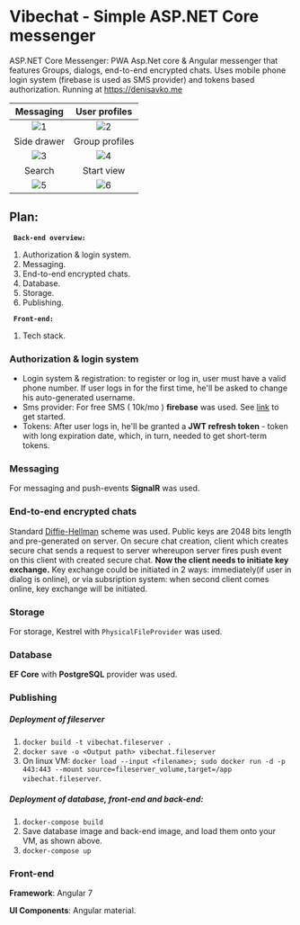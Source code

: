 # Vibechat - Simple ASP.NET Core messenger
ASP.NET Core Messenger: PWA Asp.Net core & Angular messenger that features Groups, dialogs, end-to-end encrypted chats. 
Uses mobile phone login system (firebase is used as SMS provider) and tokens based authorization.
Running at https://denisavko.me

Messaging             |  User profiles
:-------------------------:|:-------------------------:
![1](https://i.imgur.com/6EFSCQg.png)  |  ![2](https://i.imgur.com/bzqi9a0_d.jpg?maxwidth=640&shape=thumb&fidelity=medium)
Side drawer             |  Group profiles
![3](https://i.imgur.com/MldmHIO.png)  |  ![4](https://i.imgur.com/MHthF61.png)
Search             |  Start view
![5](https://i.imgur.com/5Zkt7XU.png)  |  ![6](https://i.imgur.com/3Z8HM0D.png)

## Plan:
<code> <strong>Back-end overview:</strong> </code>
1. Authorization & login system.
2. Messaging.
3. End-to-end encrypted chats.
4. Database.
5. Storage.
6. Publishing.

<code> <strong>Front-end: </strong> </code>
1. Tech stack.

### Authorization & login system
* Login system & registration: to register or log in, user must have a valid phone number. 
If user logs in for the first time, he'll be asked to change his auto-generated username.
* Sms provider: For free SMS ( 10k/mo ) **firebase** was used. See [link](https://firebase.google.com/docs/auth/web/phone-auth) to get started.
* Tokens: After user logs in, he'll be granted a **JWT refresh token** - token with long expiration date, which, in 
turn, needed to get short-term tokens. 
### Messaging
For messaging and push-events **SignalR** was used.
### End-to-end encrypted chats
Standard [Diffie-Hellman](https://en.wikipedia.org/wiki/Diffie%E2%80%93Hellman_key_exchange) scheme was used. 
Public keys are 2048 bits length and pre-generated on server. On secure chat creation, client which creates secure chat sends a request 
to server whereupon server fires push event on this client with created secure chat. **Now the client needs to initiate key exchange.** 
Key exchange could be initiated in 2 ways: immediately(if user in dialog is online), or via subsription system: when second client comes online, 
key exchange will be initiated.
### Storage
For storage, Kestrel with ```PhysicalFileProvider``` was used.

### Database 
**EF Core** with **PostgreSQL** provider was used.
### Publishing
##### Deployment of fileserver
1. ```docker build -t vibechat.fileserver .```
2. ```docker save -o <Output path> vibechat.fileserver```
3. On linux VM: ``` docker load --input <filename>; sudo docker run -d -p 443:443 --mount source=fileserver_volume,target=/app vibechat.fileserver ```.

##### Deployment of database, front-end and back-end:
1. ``` docker-compose build ```
2. Save database image and back-end image, and load them onto your VM, as shown above.
3. ``` docker-compose up ```

### Front-end

**Framework**: Angular 7

**UI Components**: Angular material.
